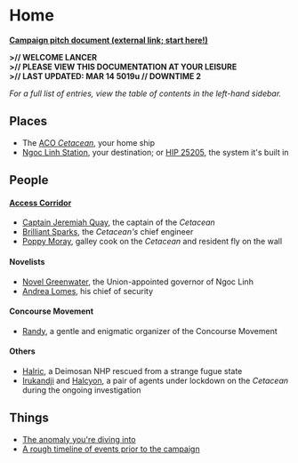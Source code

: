 # Home

**[Campaign pitch document (external link; start here!)](https://docs.google.com/document/d/1FMXkwVzVTa-3ZzKcybYYHDh7ZWrK9nqaJDxlQsja__A/edit)**

**>// WELCOME LANCER**<br/>
**>// PLEASE VIEW THIS DOCUMENTATION AT YOUR LEISURE<br/>**
**>// LAST UPDATED: MAR 14 5019u // DOWNTIME 2**

*For a full list of entries, view the table of contents in the left-hand sidebar.*

## Places

* The [ACO *Cetacean*](prelude/aco-cetacean.md), your home ship
* [Ngoc Linh Station](prelude/ngoc-linh.md), your destination; or [HIP 25205](prelude/hip25205.md), the system it's built in

## People

#### [Access Corridor](prelude/access-corridor.md)

* [Captain Jeremiah Quay](prelude/people/jeremiah-quay.md), the captain of the *Cetacean*
* [Brilliant Sparks](prelude/people/brilliant-sparks.md), the *Cetacean's* chief engineer
* [Poppy Moray](prelude/people/poppy-moray.md), galley cook on the *Cetacean* and resident fly on the wall

#### Novelists

* [Novel Greenwater](act-1/people/novelists/novel.md), the Union-appointed governor of Ngoc Linh
* [Andrea Lomes](act-1/people//novelists/andrea.md), his chief of security

#### Concourse Movement

* [Randy](act-1/people/concourse/randy.md), a gentle and enigmatic organizer of the Concourse Movement

#### Others

* [Halric](act-1/people/halric.md), a Deimosan NHP rescued from a strange fugue state
* [Irukandji](act-1/people/irukandji.md) and [Halcyon](act-1/people/halcyon.md), a pair of agents under lockdown on the *Cetacean* during the ongoing investigation

## Things

* [The anomaly you're diving into](prelude/the-bubble.md)
* [A rough timeline of events prior to the campaign](prelude/timeline.md)